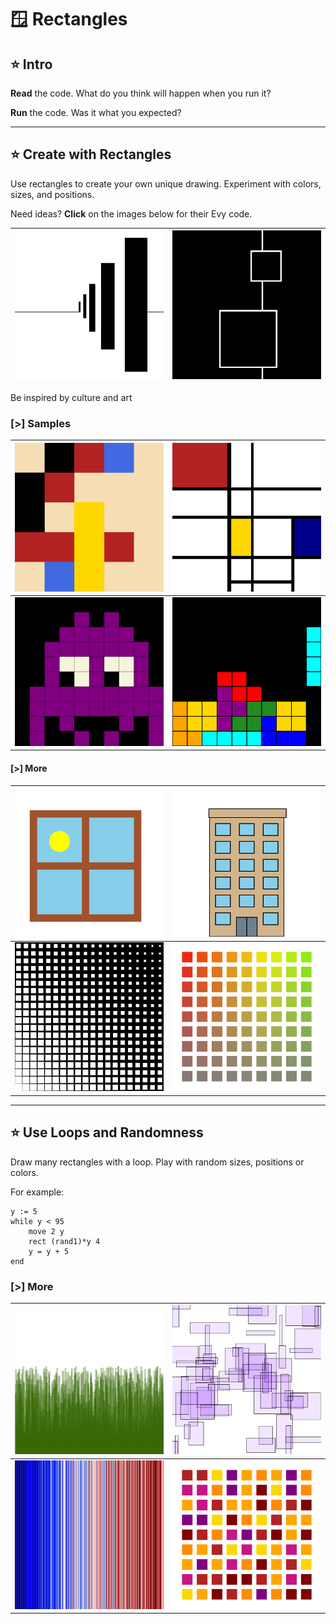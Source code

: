 # 🪟 Rectangles

## ⭐ Intro

**Read** the code. What do you think will happen when you run it?

**Run** the code. Was it what you expected?

---

## ⭐ Create with Rectangles

Use rectangles to create your own unique drawing. Experiment with colors, sizes,
and positions.

Need ideas? **Click** on the images below for their Evy code.

| ![Perspective] | ![2 Squares] |
| -------------- | ------------ |

Be inspired by culture and art

[Perspective]: img/perspective.svg "evy:edit"
[2 Squares]: img/2-squares.svg "evy:edit"

### [>] Samples

| ![Bauhaus] | ![Mondrian] |
| ---------- | ----------- |
| ![Monster] | ![Tetris]   |

[Bauhaus]: img/bauhaus.svg "evy:edit"
[Mondrian]: img/mondrian.svg "evy:edit"
[Monster]: img/monster.svg "evy:edit"
[Tetris]: img/tetris.svg "evy:edit"

#### [>] More

| ![Window]                     | ![Apartments]        |
| ----------------------------- | -------------------- |
| ![Black and White Rectangles] | ![Red Green Squares] |

---

[Window]: img/window.svg "evy:edit"
[Apartments]: img/apartments.svg "evy:edit"
[Black and White Rectangles]: img/bwrect.svg "evy:edit"
[Red Green Squares]: img/red-green-squares.svg "evy:edit"

## ⭐ Use Loops and Randomness

Draw many rectangles with a loop. Play with random sizes, positions or colors.

For example:

```evy
y := 5
while y < 95
    move 2 y
    rect (rand1)*y 4
    y = y + 5
end
```

### [>] More

| ![Grass]   | ![Random Purple Rectangles] |
| ---------- | --------------------------- |
| ![Stripes] | ![Warm Squares]             |

[Grass]: img/grass.svg "evy:edit"
[Random Purple Rectangles]: img/randrect.svg "evy:edit"
[Warm Squares]: img/warm-squares.svg "evy:edit"
[Stripes]: img/stripes.svg "evy:edit"
